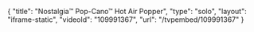 {
    "title": "Nostalgia&trade; Pop-Cano&trade; Hot Air Popper",
    "type": "solo",
    "layout": "iframe-static",
    "videoId": "109991367",
    "url": "\/tvpembed\/109991367"
}